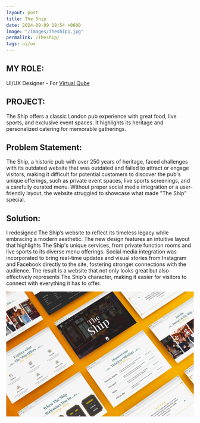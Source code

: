 ```yaml
---
layout: post
title: The Ship
date: 2024-09-09 18:54 +0600
image: "/images/Theship1.jpg"
permalink: /Theship/
tags: ui/ux
---
```


## MY ROLE:
UI/UX Designer - For [Virtual Qube](https://www.vqubetech.com/)

## PROJECT:
The Ship offers a classic London pub experience with great food, live sports, and exclusive event spaces. It highlights its heritage and personalized catering for memorable gatherings.

## Problem Statement:
The Ship, a historic pub with over 250 years of heritage, faced challenges with its outdated website that was outdated and failed to attract or engage visitors, making it difficult for potential customers to discover the pub's unique offerings, such as private event spaces, live sports screenings, and a carefully curated menu. Without proper social media integration or a user-friendly layout, the website struggled to showcase what made "The Ship" special.

## Solution:
I redesigned The Ship’s website to reflect its timeless legacy while embracing a modern aesthetic. The new design features an intuitive layout that highlights The Ship's unique services, from private function rooms and live sports to its diverse menu offerings. Social media integration was incorporated to bring real-time updates and visual stories from Instagram and Facebook directly to the site, fostering stronger connections with the audience. The result is a website that not only looks great but also effectively represents The Ship’s character, making it easier for visitors to connect with everything it has to offer.

![Theship](../images/Theship2.jpg)


